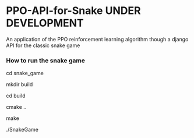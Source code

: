 # PPO-API-for-Snake UNDER DEVELOPMENT

An application of the PPO reinforcement learning algorithm though a django API for the classic snake game



### How to run the snake game

cd snake_game

mkdir build

cd build

cmake ..

make

./SnakeGame
 



